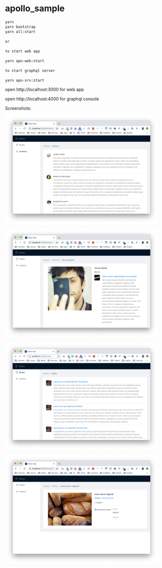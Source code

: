 # apollo_sample

```
yarn
yarn bootstrap
yarn all:start

or

to start web app

yarn apo-web:start

to start graphql server

yarn apo-srv:start

```

open http://localhost:3000 for web app

open http://localhost:4000 for graphql console

Screenshots:

![Authors](screens/authors.png)

![Author](screens/author.png)

![Books](screens/books.png)

![Book](screens/book.png)

